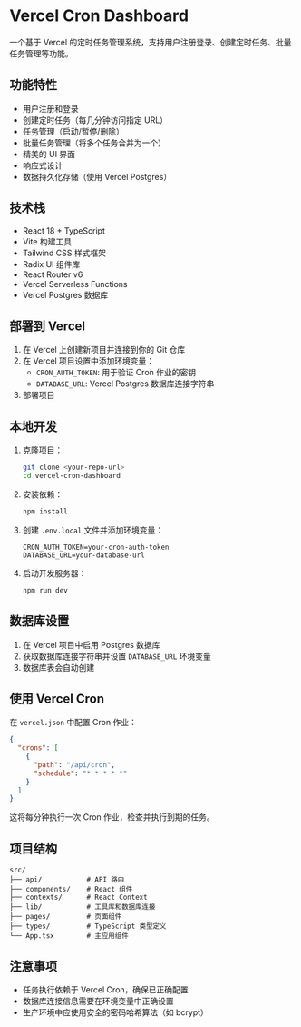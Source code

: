 # Vercel Cron Dashboard

一个基于 Vercel 的定时任务管理系统，支持用户注册登录、创建定时任务、批量任务管理等功能。

## 功能特性

- 用户注册和登录
- 创建定时任务（每几分钟访问指定 URL）
- 任务管理（启动/暂停/删除）
- 批量任务管理（将多个任务合并为一个）
- 精美的 UI 界面
- 响应式设计
- 数据持久化存储（使用 Vercel Postgres）

## 技术栈

- React 18 + TypeScript
- Vite 构建工具
- Tailwind CSS 样式框架
- Radix UI 组件库
- React Router v6
- Vercel Serverless Functions
- Vercel Postgres 数据库

## 部署到 Vercel

1. 在 Vercel 上创建新项目并连接到你的 Git 仓库
2. 在 Vercel 项目设置中添加环境变量：
   - `CRON_AUTH_TOKEN`: 用于验证 Cron 作业的密钥
   - `DATABASE_URL`: Vercel Postgres 数据库连接字符串
3. 部署项目

## 本地开发

1. 克隆项目：
   ```bash
   git clone <your-repo-url>
   cd vercel-cron-dashboard
   ```

2. 安装依赖：
   ```bash
   npm install
   ```

3. 创建 `.env.local` 文件并添加环境变量：
   ```env
   CRON_AUTH_TOKEN=your-cron-auth-token
   DATABASE_URL=your-database-url
   ```

4. 启动开发服务器：
   ```bash
   npm run dev
   ```

## 数据库设置

1. 在 Vercel 项目中启用 Postgres 数据库
2. 获取数据库连接字符串并设置 `DATABASE_URL` 环境变量
3. 数据库表会自动创建

## 使用 Vercel Cron

在 `vercel.json` 中配置 Cron 作业：

```json
{
  "crons": [
    {
      "path": "/api/cron",
      "schedule": "* * * * *"
    }
  ]
}
```

这将每分钟执行一次 Cron 作业，检查并执行到期的任务。

## 项目结构

```
src/
├── api/           # API 路由
├── components/    # React 组件
├── contexts/      # React Context
├── lib/           # 工具库和数据库连接
├── pages/         # 页面组件
├── types/         # TypeScript 类型定义
└── App.tsx        # 主应用组件
```

## 注意事项

- 任务执行依赖于 Vercel Cron，确保已正确配置
- 数据库连接信息需要在环境变量中正确设置
- 生产环境中应使用安全的密码哈希算法（如 bcrypt）